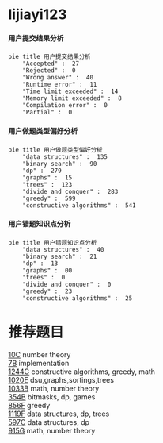 # lijiayi123

<!-- tabs:start -->



#### **用户提交结果分析**

```mermaid
pie title 用户提交结果分析
    "Accepted" :  27
    "Rejected" :  0
    "Wrong answer" :  40
    "Runtime error" :  11
    "Time limit exceeded" :  14
    "Memory limit exceeded" :  8
    "Compilation error" :  0
    "Partial" :  0
```

#### **用户做题类型偏好分析**

```mermaid
pie title 用户做题类型偏好分析
    "data structures" :  135
    "binary search" :  90
    "dp" :  279
    "graphs" :  15
    "trees" :  123
    "divide and conquer" :  283
    "greedy" :  599
    "constructive algorithms" :  541
```
#### **用户错题知识点分析**

```mermaid
pie title 用户错题知识点分析
    "data structures" :  40
    "binary search" :  21
    "dp" :  13
    "graphs" :  00
    "trees" :  0
    "divide and conquer" :  0
    "greedy" :  23
    "constructive algorithms" :  25
```



<!-- tabs:end -->
# 推荐题目
[10C](https://codeforces.com/contest/10/problem/C)		number theory		  
[7B](https://codeforces.com/contest/7/problem/B)		implementation		  
[1244G](https://codeforces.com/contest/1244/problem/G)		constructive algorithms,
                        greedy,
                        math		  
[1020E](https://codeforces.com/contest/1020/problem/E)		dsu,graphs,sortings,trees		  
[1033B](https://codeforces.com/contest/1033/problem/B)		math,
                        number theory		  
[354B](https://codeforces.com/contest/354/problem/B)		bitmasks,
                        dp,
                        games		  
[856F](https://codeforces.com/contest/856/problem/F)		greedy		  
[1119F](https://codeforces.com/contest/1119/problem/F)		data structures,
                        dp,
                        trees		  
[597C](https://codeforces.com/contest/597/problem/C)		data structures,
                        dp		  
[915G](https://codeforces.com/contest/915/problem/G)		math,
                        number theory		  
